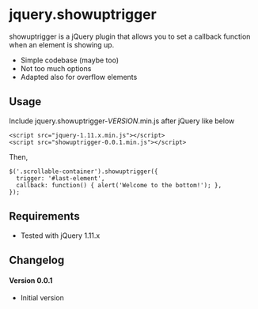 # jquery.showuptrigger
showuptrigger is a jQuery plugin that allows you to set a callback function when an element is showing up.
- Simple codebase (maybe too)
- Not too much options
- Adapted also for overflow elements

## Usage
Include jquery.showuptrigger-*VERSION*.min.js after jQuery like below
```
<script src="jquery-1.11.x.min.js"></script>
<script src="showuptrigger-0.0.1.min.js"></script>
```

Then,
```
$('.scrollable-container').showuptrigger({
  trigger: '#last-element',
  callback: function() { alert('Welcome to the bottom!'); },
});
```

## Requirements
- Tested with jQuery 1.11.x

## Changelog
#### Version 0.0.1
- Initial version
